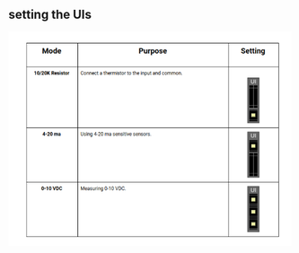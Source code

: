 
## setting the UIs

![UI pin jumpers](https://github.com/NubeIO/nube-help/blob/master/edge-io-28/Edge-IO-28%20User%20Guide%202019%20-%20Google%20Docs.png)
